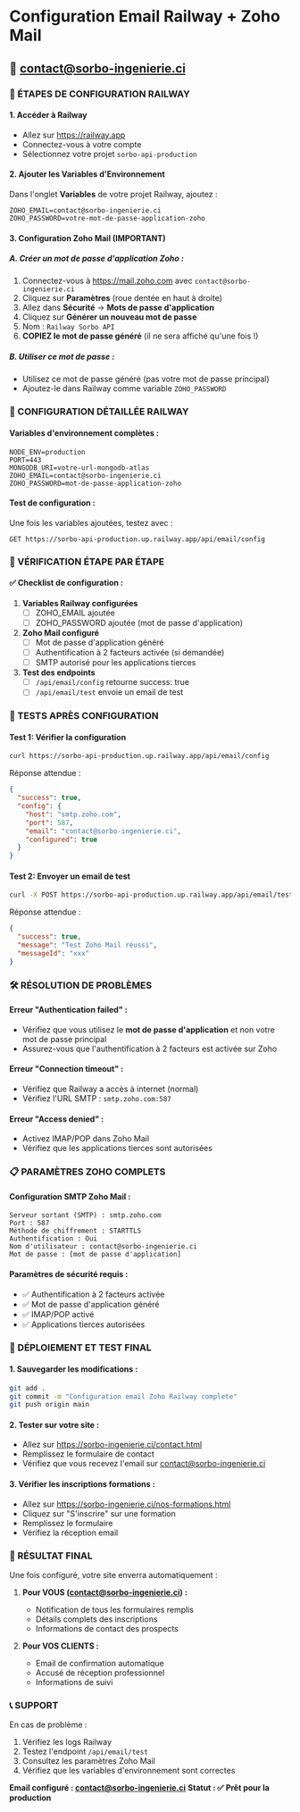 # Configuration Email Railway + Zoho Mail
## 📧 contact@sorbo-ingenierie.ci

### 🚀 ÉTAPES DE CONFIGURATION RAILWAY

#### 1. **Accéder à Railway**
- Allez sur https://railway.app
- Connectez-vous à votre compte
- Sélectionnez votre projet `sorbo-api-production`

#### 2. **Ajouter les Variables d'Environnement**
Dans l'onglet **Variables** de votre projet Railway, ajoutez :

```
ZOHO_EMAIL=contact@sorbo-ingenierie.ci
ZOHO_PASSWORD=votre-mot-de-passe-application-zoho
```

#### 3. **Configuration Zoho Mail (IMPORTANT)**

##### A. Créer un mot de passe d'application Zoho :
1. Connectez-vous à https://mail.zoho.com avec `contact@sorbo-ingenierie.ci`
2. Cliquez sur **Paramètres** (roue dentée en haut à droite)
3. Allez dans **Sécurité** → **Mots de passe d'application**
4. Cliquez sur **Générer un nouveau mot de passe**
5. Nom : `Railway Sorbo API`
6. **COPIEZ le mot de passe généré** (il ne sera affiché qu'une fois !)

##### B. Utiliser ce mot de passe :
- Utilisez ce mot de passe généré (pas votre mot de passe principal)
- Ajoutez-le dans Railway comme variable `ZOHO_PASSWORD`

### 🔧 CONFIGURATION DÉTAILLÉE RAILWAY

#### Variables d'environnement complètes :
```
NODE_ENV=production
PORT=443
MONGODB_URI=votre-url-mongodb-atlas
ZOHO_EMAIL=contact@sorbo-ingenierie.ci
ZOHO_PASSWORD=mot-de-passe-application-zoho
```

#### Test de configuration :
Une fois les variables ajoutées, testez avec :
```
GET https://sorbo-api-production.up.railway.app/api/email/config
```

### 📱 VÉRIFICATION ÉTAPE PAR ÉTAPE

#### ✅ Checklist de configuration :

1. **Variables Railway configurées** 
   - [ ] ZOHO_EMAIL ajoutée
   - [ ] ZOHO_PASSWORD ajoutée (mot de passe d'application)

2. **Zoho Mail configuré**
   - [ ] Mot de passe d'application généré
   - [ ] Authentification à 2 facteurs activée (si demandée)
   - [ ] SMTP autorisé pour les applications tierces

3. **Test des endpoints**
   - [ ] `/api/email/config` retourne success: true
   - [ ] `/api/email/test` envoie un email de test

### 🧪 TESTS APRÈS CONFIGURATION

#### Test 1: Vérifier la configuration
```bash
curl https://sorbo-api-production.up.railway.app/api/email/config
```

Réponse attendue :
```json
{
  "success": true,
  "config": {
    "host": "smtp.zoho.com",
    "port": 587,
    "email": "contact@sorbo-ingenierie.ci",
    "configured": true
  }
}
```

#### Test 2: Envoyer un email de test
```bash
curl -X POST https://sorbo-api-production.up.railway.app/api/email/test
```

Réponse attendue :
```json
{
  "success": true,
  "message": "Test Zoho Mail réussi",
  "messageId": "xxx"
}
```

### 🛠️ RÉSOLUTION DE PROBLÈMES

#### Erreur "Authentication failed" :
- Vérifiez que vous utilisez le **mot de passe d'application** et non votre mot de passe principal
- Assurez-vous que l'authentification à 2 facteurs est activée sur Zoho

#### Erreur "Connection timeout" :
- Vérifiez que Railway a accès à internet (normal)
- Vérifiez l'URL SMTP : `smtp.zoho.com:587`

#### Erreur "Access denied" :
- Activez IMAP/POP dans Zoho Mail
- Vérifiez que les applications tierces sont autorisées

### 📋 PARAMÈTRES ZOHO COMPLETS

#### Configuration SMTP Zoho Mail :
```
Serveur sortant (SMTP) : smtp.zoho.com
Port : 587
Méthode de chiffrement : STARTTLS
Authentification : Oui
Nom d'utilisateur : contact@sorbo-ingenierie.ci
Mot de passe : [mot de passe d'application]
```

#### Paramètres de sécurité requis :
- ✅ Authentification à 2 facteurs activée
- ✅ Mot de passe d'application généré
- ✅ IMAP/POP activé
- ✅ Applications tierces autorisées

### 🚀 DÉPLOIEMENT ET TEST FINAL

#### 1. Sauvegarder les modifications :
```bash
git add .
git commit -m "Configuration email Zoho Railway complete"
git push origin main
```

#### 2. Tester sur votre site :
- Allez sur https://sorbo-ingenierie.ci/contact.html
- Remplissez le formulaire de contact
- Vérifiez que vous recevez l'email sur contact@sorbo-ingenierie.ci

#### 3. Vérifier les inscriptions formations :
- Allez sur https://sorbo-ingenierie.ci/nos-formations.html
- Cliquez sur "S'inscrire" sur une formation
- Remplissez le formulaire
- Vérifiez la réception email

### 🎯 RÉSULTAT FINAL

Une fois configuré, votre site enverra automatiquement :

1. **Pour VOUS (contact@sorbo-ingenierie.ci) :**
   - Notification de tous les formulaires remplis
   - Détails complets des inscriptions
   - Informations de contact des prospects

2. **Pour VOS CLIENTS :**
   - Email de confirmation automatique
   - Accusé de réception professionnel
   - Informations de suivi

### 📞 SUPPORT

En cas de problème :
1. Vérifiez les logs Railway
2. Testez l'endpoint `/api/email/test`
3. Consultez les paramètres Zoho Mail
4. Vérifiez que les variables d'environnement sont correctes

**Email configuré : contact@sorbo-ingenierie.ci**
**Statut : ✅ Prêt pour la production**
